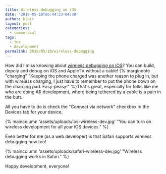 ```yaml
---
title: Wireless debugging on iOS
date: '2018-05-10T06:44:33-04:00'
author: blair
layout: post
categories:
  - commercial
tags:
  - ios
  - development
permalink: 2018/05/10/wireless-debugging
---
```

How did I miss knowing about [wireless debugging on iOS](https://codeburst.io/wireless-debugging-ios-run-debug-install-builds-over-wifi-a48fc49ac3a7)?  You can build, depoly and debug on iOS and AppleTV without a cable! {% marginnote "charging" "Keeping the phone charged was another reason to plug in, but with wireless charging, I just have to remember to put the phone down on the charging pad.  Easy-peasy!" %}That's great, especially for folks like me who are doing AR development, where being tethered by a cable is a pain in the butt.

All you have to do is check the "Connect via network" checkbox in the Devices tab for your device.

{% maincolumn 'assets/uploads/ios-wireless-dev.jpg' "You can turn on wireless development for all your iOS devices." %}

Even better for me (as a web developer) is that Safari supports wireless debugging now too!

{% maincolumn 'assets/uploads/safari-wireless-dev.jpg' "Wireless debugging works in Safari." %}

Happy development, everyone!
